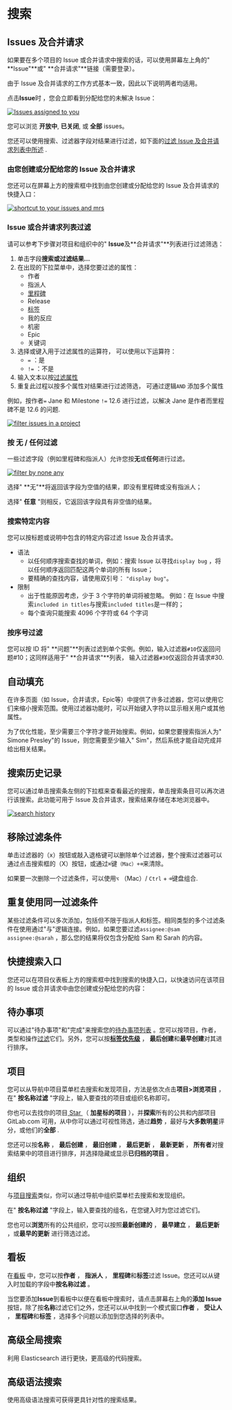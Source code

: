 # 搜索[](#搜索 "Permalink")

## Issues 及合并请求[](#issues-and-merge-requests "Permalink")

如果要在多个项目的 Issue 或合并请求中搜索的话，可以使用屏幕左上角的" **Issue"**或" **合并请求"**链接（需要登录）。

由于 Issue 及合并请求的工作方式基本一致，因此以下说明两者均适用。

点击**Issue**时 ，您会立即看到分配给您的未解决 Issue：

[![Issues assigned to you](/docs/img/issues_assigned_to_you.png)](/docs/img/issues_assigned_to_you.png)

您可以浏览 **开放中**, **已关闭**, 或 **全部** issues。

您还可以使用搜索、过滤器字段对结果进行过滤，如下面的[过滤 Issue 及合并请求列表中所述](#filtering-issue-and-merge-request-lists) .

### 由您创建或分配给您的 Issue 及合并请求[](#issues-and-mrs-assigned-to-you-or-created-by-you "Permalink")

您还可以在屏幕上方的搜索框中找到由您创建或分配给您的 Issue 及合并请求的快捷入口：

[![shortcut to your issues and mrs](/docs/img/issues_mrs_shortcut.png)](/docs/img/issues_mrs_shortcut.png)

### Issue 或合并请求列表过滤[](#filtering-issue-and-merge-request-lists "Permalink")

请可以参考下步骤对项目和组织中的" **Issue**及**合并请求"**列表进行过滤筛选：

1.  单击字段**搜索或过滤结果…** 
2.  在出现的下拉菜单中，选择您要过滤的属性：
    *   作者
    *   指派人
    *   [里程碑](/docs/user/project/milestone)
    *   Release
    *   [标签](/docs/user/project/label)
    *   我的反应
    *   机密
    *   Epic
    *   关键词
3.  选择或键入用于过滤属性的运算符， 可以使用以下运算符：
    *   `=` ：是
    *   `!=` ：不是
4.  输入文本以按[过滤属性](#filters-autocomplete) 
5.  重复此过程以按多个属性对结果进行过滤筛选， 可通过逻辑`AND` 添加多个属性

例如，按作者`=` Jane 和 Milestone `!=` 12.6 进行过滤，以解决 Jane 是作者而里程碑不是 12.6 的问题.

[![filter issues in a project](/docs/img/issue_search_filter_v12_7.png)](/docs/img/issue_search_filter_v12_7.png)

### 按 **无** / **任何**过滤[](#filtering-by-none--any "Permalink")

一些过滤字段（例如里程碑和指派人）允许您按**无**或**任何**进行过滤。

[![filter by none any](/docs/img/issues_filter_none_any.png)](/docs/img/issues_filter_none_any.png)

选择" **无"**将返回该字段为空值的结果，即没有里程碑或没有指派人；

选择" **任意** "则相反，它返回该字段具有非空值的结果。

### 搜索特定内容[](#searching-for-specific-terms "Permalink")

您可以按标题或说明中包含的特定内容过滤 Issue 及合并请求。

*   语法
    *   以任何顺序搜索查找的单词，例如：搜索 Issue 以寻找`display bug` ，将以任何顺序返回匹配这两个单词的所有 Issue；
    *   要精确的查找内容，请使用双引号： `"display bug"`。
*   限制
    *   出于性能原因考虑，少于 3 个字符的单词将被忽略。 例如：在 Issue 中搜索`included in titles`与搜索`included titles`是一样的；
    *   每个查询只能搜索 4096 个字符或 64 个字词

### 按序号过滤[](#filtering-by-id "Permalink")

您可以按 ID 将" **问题"**列表过滤到单个实例。例如，输入过滤器`#10`仅返回问题#10；这同样适用于" **合并请求"**列表， 输入过滤器`#30`仅返回合并请求#30.

## 自动填充[](#filters-autocomplete "Permalink")

在许多页面（如 Issue，合并请求，Epic等）中提供了许多过滤器，您可以使用它们来缩小搜索范围。使用过滤器功能时，可以开始键入字符以显示相关用户或其他属性。

为了优化性能，至少需要三个字符才能开始搜索。例如，如果您要搜索指派人为" Simone Presley"的 Issue，则您需要至少输入" Sim"，然后系统才能自动完成并给出相关结果。

## 搜索历史记录[](#search-history "Permalink")

您可以通过单击搜索条左侧的下拉框来查看最近的搜索，单击搜索条目可以再次进行该搜索。此功能可用于 Issue 及合并请求，搜索结果存储在本地浏览器中。

[![search history](/docs/img/search_history.gif)](/docs/img/search_history.gif)

## 移除过滤条件[](#removing-search-filters "Permalink")

单击过滤器的（x）按钮或敲入退格键可以删除单个过滤器，整个搜索过滤器可以通过点击搜索框的（X）按钮，或通过`⌘`键`（Mac）+⌫`来清除。

如果要一次删除一个过滤条件，可以使用`⌥` （Mac）/ `Ctrl` + `⌫`键盘组合.

## 重复使用同一过滤条件[](#filtering-with-multiple-filters-of-the-same-type "Permalink")

某些过滤条件可以多次添加，包括但不限于指派人和标签。相同类型的多个过滤条件在使用通过"与"逻辑连接。例如，如果您要过滤`assignee:@sam assignee:@sarah` ，那么您的结果将仅包含分配给 Sam 和 Sarah 的内容。

## 快捷搜索入口[](#shortcut "Permalink")

您还可以在项目仪表板上方的搜索框中找到搜索的快捷入口，以快速访问在该项目的 Issue 或合并请求中由您创建或分配给您的内容：

## 待办事项[](#to-do-list "Permalink")

可以通过"待办事项"和"完成"来搜索您的[待办事项列表](/docs/user/todo) 。您可以按项目，作者，类型和操作[过滤](/docs/user/todo#filtering-your-to-do-list)它们。另外，您可以按[**标签优先级**](/docs/user/project/label#label-priority) ， **最后创建**和**最早创建**对其进行排序。

## 项目[](#projects "Permalink")

您可以从导航中项目菜单栏去搜索和发现项目，方法是依次点击**项目>浏览项目** ， 在" **按名称过滤** "字段上，输入要查找的项目或组织名称即可。

你也可以去找你的项目[ Star ](/docs/basic/create-project#star-a-project) （ **加星标的项目** ），并**探索**所有的公共和内部项目 GitLab.com 可用，从中你可以通过可视性筛选，通过**趋势** ，最好与**大多数明星**评分，或他们的**全部** .

您还可以按**名称** ， **最后创建** ， **最旧创建** ， **最后更新** ， **最新更新** ， **所有者**对搜索结果中的项目进行排序，并选择隐藏或显示**已归档的项目** 。

## 组织[](#org "Permalink")

与[项目搜索](#projects)类似，你可以通过导航中组织菜单栏去搜索和发现组织。

在" **按名称过滤** "字段上，输入要查找的组名，在您键入时为您过滤它们。

您也可以**浏览**所有的公共组织，您可以按照**最新创建的** ， **最早建立** ， **最后更新** ，或**最早的更新** 进行筛选过滤。

## 看板[](#issue-boards "Permalink")

在[看板](/docs/user/project/kanban) 中，您可以按**作者** ， **指派人** ， **里程碑**和**标签**过滤 Issue。您还可以从键入时加载的字段中**按名称过滤** 。

当您要添加**Issue**到看板中以便在看板中搜索时，请点击屏幕右上角的**添加 Issue**按钮，除了按**名称**过滤它们之外，您还可以从中找到一个模式窗口**作者** ， **受让人** ， **里程碑**和**标签** ，选择多个问题以添加到您选择的列表中。

## 高级全局搜索[](#advanced-global-search-starter "Permalink")

利用 Elasticsearch 进行更快，更高级的代码搜索。

## 高级语法搜索[](#advanced-syntax-search-starter "Permalink")

使用高级语法搜索可获得更具针对性的搜索结果。
